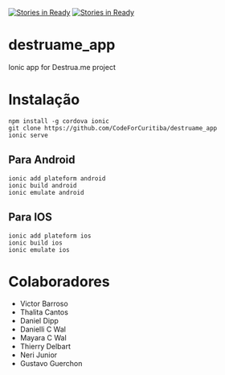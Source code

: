 [![Stories in Ready](https://badge.waffle.io/CodeForCuritiba/destruame_app.png?label=ready&title=To%20Do)](https://waffle.io/CodeForCuritiba/destruame_app)
[![Stories in Ready](https://badge.waffle.io/CodeForCuritiba/destruame_app.png?label=in%20progress&title=In%20Progress)](https://waffle.io/CodeForCuritiba/destruame_app)

# destruame_app
Ionic app for Destrua.me project

# Instalação

```
npm install -g cordova ionic
git clone https://github.com/CodeForCuritiba/destruame_app
ionic serve
```

## Para Android

```
ionic add plateform android
ionic build android
ionic emulate android
```

## Para IOS

```
ionic add plateform ios
ionic build ios
ionic emulate ios
```

# Colaboradores

 - Victor Barroso
 - Thalita Cantos
 - Daniel Dipp
 - Danielli C Wal
 - Mayara C Wal
 - Thierry Delbart
 - Neri Junior
 - Gustavo Guerchon
